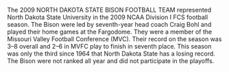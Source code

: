 The 2009 NORTH DAKOTA STATE BISON FOOTBALL TEAM represented North Dakota State University in the 2009 NCAA Division I FCS football season. The Bison were led by seventh-year head coach Craig Bohl and played their home games at the Fargodome. They were a member of the Missouri Valley Football Conference (MVC). Their record on the season was 3–8 overall and 2–6 in MVFC play to finish in seventh place. This season was only the third since 1964 that North Dakota State has a losing record. The Bison were not ranked all year and did not participate in the playoffs.
